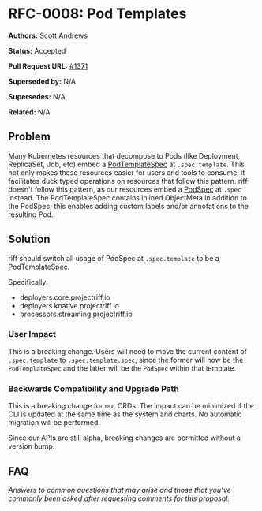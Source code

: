 # RFC-0008: Pod Templates

**Authors:** Scott Andrews

**Status:** Accepted

**Pull Request URL:** [#1371](https://github.com/projectriff/riff/pull/1371)

**Superseded by:** N/A

**Supersedes:** N/A

**Related:** N/A


## Problem
Many Kubernetes resources that decompose to Pods (like Deployment, ReplicaSet, Job, etc) embed a [PodTemplateSpec](https://kubernetes.io/docs/reference/generated/kubernetes-api/v1.11/#podtemplatespec-v1-core) at `.spec.template`. This not only makes these resources easier for users and tools to consume, it facilitates duck typed operations on resources that follow this pattern. riff doesn't follow this pattern, as our resources embed a [PodSpec](https://kubernetes.io/docs/reference/generated/kubernetes-api/v1.11/#podspec-v1-core) at `.spec` instead. The PodTemplateSpec contains inlined ObjectMeta in addition to the PodSpec; this enables adding custom labels and/or annotations to the resulting Pod.

## Solution
riff should switch all usage of PodSpec at `.spec.template` to be a PodTemplateSpec.

Specifically:
- deployers.core.projectriff.io
- deployers.knative.projectriff.io
- processors.streaming.projectriff.io

### User Impact
This is a breaking change. Users will need to move the current content of `.spec.template` to `.spec.template.spec`, since the former will now be the `PodTemplateSpec` and the latter will be the `PodSpec` within that template.

### Backwards Compatibility and Upgrade Path
This is a breaking change for our CRDs. The impact can be minimized if the CLI is updated at the same time as the system and charts. No automatic migration will be performed.

Since our APIs are still alpha, breaking changes are permitted without a version bump.

## FAQ
*Answers to common questions that may arise and those that you’ve commonly been asked after requesting comments for this proposal.*
